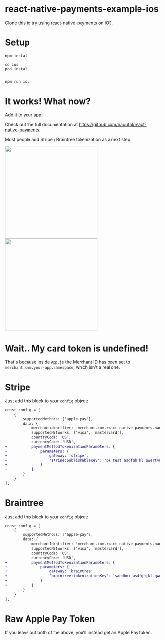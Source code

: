 # react-native-payments-example-ios
Clone this to try using react-native-payments on iOS.

# Setup

```
npm install

cd ios
pod install


npm run ios
```

# It works! What now?

Add it to your app!

Check out the full documentation at https://github.com/naoufal/react-native-payments.

Most people add Stripe / Braintree tokenization as a next step.

<div>
<img width="300px" src="https://user-images.githubusercontent.com/2470659/99592439-21bb3300-29e8-11eb-9516-2464ec21596a.png" />
<img width="300px" src="https://user-images.githubusercontent.com/2470659/99592430-1f58d900-29e8-11eb-816e-ea8ef297c598.png" />
</div>

# Wait.. My card token is undefined!

That's because inside `App.js` the Merchant ID has been set to `merchant.com.your-app.namespace`, which isn't a real one.

# Stripe

Just add this block to your `config` object:

```diff
const config = [
	{
		supportedMethods: ['apple-pay'],
		data: {
			merchantIdentifier: 'merchant.com.react-native-payments.naoufal',
			supportedNetworks: ['visa', 'mastercard'],
			countryCode: 'US',
			currencyCode: 'USD',
+			paymentMethodTokenizationParameters: {
+				parameters: {
+					gateway: 'stripe',
+					'stripe:publishableKey': 'pk_test_asdfghjkl_qwertyuiop'
+				}
+			}
		}
	}
];
```

# Braintree

Just add this block to your `config` object:

```diff
const config = [
	{
		supportedMethods: ['apple-pay'],
		data: {
			merchantIdentifier: 'merchant.com.react-native-payments.naoufal',
			supportedNetworks: ['visa', 'mastercard'],
			countryCode: 'US',
			currencyCode: 'USD',
+			paymentMethodTokenizationParameters: {
+				parameters: {
+					gateway: 'braintree',
+					'braintree:tokenizationKey': 'sandbox_asdfghjkl_qwertyuiop'
+				}
+			}
		}
	}
];
```

# Raw Apple Pay Token

If you leave out both of the above, you'll instead get an Apple Pay token.